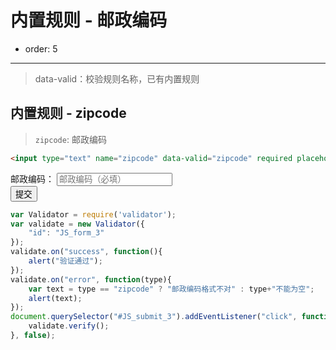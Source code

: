 
# 内置规则 - 邮政编码

- order: 5
---

> data-valid：校验规则名称，已有内置规则  

<link rel="stylesheet" type="text/css" href="./../src/style.css">


## 内置规则 - zipcode
> `zipcode`: 邮政编码  

```html
<input type="text" name="zipcode" data-valid="zipcode" required placeholder="邮政编码（必填）"/>
```

<div id="JS_form_3">
	<div class="form-item">
		<span class="type-name">邮政编码：</span>
		<input type="text" name="zipcode" data-valid="zipcode" required placeholder="邮政编码（必填）"/>
	</div>
	<div class="form-item">
		<span class="type-name"></span>
		<button class="demo-btn" id="JS_submit_3" type="button" value="提交">提交</button>	
	</div>
</div>

````javascript
var Validator = require('validator');
var validate = new Validator({
	"id": "JS_form_3"
});
validate.on("success", function(){
	alert("验证通过");
});
validate.on("error", function(type){
	var text = type == "zipcode" ? "邮政编码格式不对" : type+"不能为空";
	alert(text);
});
document.querySelector("#JS_submit_3").addEventListener("click", function(){
	validate.verify();
}, false);
````